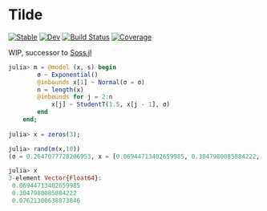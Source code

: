 # Tilde

[![Stable](https://img.shields.io/badge/docs-stable-blue.svg)](https://cscherrer.github.io/Tilde.jl/stable)
[![Dev](https://img.shields.io/badge/docs-dev-blue.svg)](https://cscherrer.github.io/Tilde.jl/dev)
[![Build Status](https://github.com/cscherrer/Tilde.jl/actions/workflows/CI.yml/badge.svg?branch=main)](https://github.com/cscherrer/Tilde.jl/actions/workflows/CI.yml?query=branch%3Amain)
[![Coverage](https://codecov.io/gh/cscherrer/Tilde.jl/branch/main/graph/badge.svg)](https://codecov.io/gh/cscherrer/Tilde.jl)

WIP, successor to [Soss.jl](https://github.com/cscherrer/Soss.jl)

```julia
julia> m = @model (x, s) begin
        σ ~ Exponential()
        @inbounds x[1] ~ Normal(σ = σ)
        n = length(x)
        @inbounds for j = 2:n
            x[j] ~ StudentT(1.5, x[j - 1], σ)
        end
    end;
    
julia> x = zeros(3);

julia> rand(m(x,10))
(σ = 0.2647077728206953, x = [0.06944713402659985, 0.3047980085884222, 0.07621300638873846])

julia> x
3-element Vector{Float64}:
 0.06944713402659985
 0.3047980085884222
 0.07621300638873846
```
